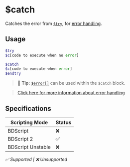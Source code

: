 # $catch
Catches the error from [`$try`](./try.md), for [error handling](/src/guides/trycatch.md).

## Usage
```php
$try
$c[code to execute when no error]

$catch
$c[code to execute when error]
$endtry
```

> 🧠 **Tip:** [`$error[]`](./error.md) can be used within the `$catch` block.

> [Click here for more information about error handling](/src/guides/trycatch.md)

## Specifications
| Scripting Mode | Status
| --- | --- |
| BDScript | ❌ |
| BDScript 2 | ✅ |
| BDScript Unstable | ❌ |

*✅ Supported | ❌ Unsupported*